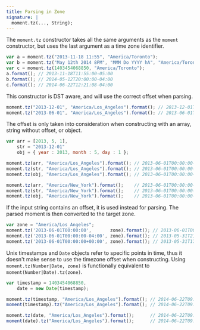 ```yaml
---
title: Parsing in Zone
signature: |
  moment.tz(..., String);
---
```



The `moment.tz` constructor takes all the same arguments as the `moment`
constructor, but uses the last argument as a time zone identifier.

```js
var a = moment.tz("2013-11-18 11:55", "America/Toronto");
var b = moment.tz("May 12th 2014 8PM", "MMM Do YYYY hA", "America/Toronto");
var c = moment.tz(1403454068850, "America/Toronto");
a.format(); // 2013-11-18T11:55:00-05:00
b.format(); // 2014-05-12T20:00:00-04:00
c.format(); // 2014-06-22T12:21:08-04:00
```

This constructor is DST aware, and will use the correct offset when parsing.

```js
moment.tz("2013-12-01", "America/Los_Angeles").format(); // 2013-12-01T00:00:00-08:00
moment.tz("2013-06-01", "America/Los_Angeles").format(); // 2013-06-01T00:00:00-07:00
```

The offset is only taken into consideration when constructing with an array,
string without offset, or object.

```js
var arr = [2013, 5, 1],
    str = "2013-12-01"
    obj = { year : 2013, month : 5, day : 1 };

moment.tz(arr, "America/Los_Angeles").format(); // 2013-06-01T00:00:00-07:00
moment.tz(str, "America/Los_Angeles").format(); // 2013-06-01T00:00:00-07:00
moment.tz(obj, "America/Los_Angeles").format(); // 2013-06-01T00:00:00-07:00

moment.tz(arr, "America/New_York").format();    // 2013-06-01T00:00:00-04:00
moment.tz(str, "America/New_York").format();    // 2013-06-01T00:00:00-04:00
moment.tz(obj, "America/New_York").format();    // 2013-06-01T00:00:00-04:00
```

If the input string contains an offset, it is used instead for parsing. The parsed moment
is then converted to the target zone.

```js
var zone = "America/Los_Angeles";
moment.tz('2013-06-01T00:00:00',       zone).format(); // 2013-06-01T00:00:00-07:00
moment.tz('2013-06-01T00:00:00-04:00', zone).format(); // 2013-05-31T21:00:00-07:00
moment.tz('2013-06-01T00:00:00+00:00', zone).format(); // 2013-05-31T17:00:00-07:00
```

Unix timestamps and `Date` objects refer to specific points in time, thus it doesn't
make sense to use the timezone offset when constructing. Using `moment.tz(Number|Date, zone)`
is functionally equivalent to `moment(Number|Date).tz(zone)`.

```js
var timestamp = 1403454068850,
    date = new Date(timestamp);

moment.tz(timestamp, "America/Los_Angeles").format(); // 2014-06-22T09:21:08-07:00
moment(timestamp).tz("America/Los_Angeles").format(); // 2014-06-22T09:21:08-07:00

moment.tz(date, "America/Los_Angeles").format();      // 2014-06-22T09:21:08-07:00
moment(date).tz("America/Los_Angeles").format();      // 2014-06-22T09:21:08-07:00
```
